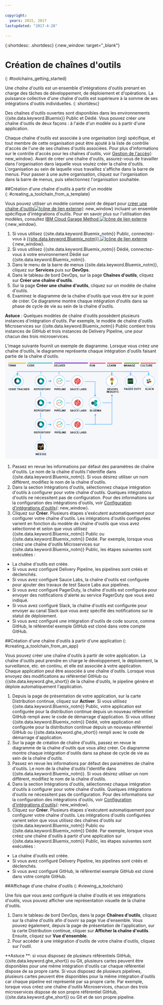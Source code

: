 ```yaml
---

copyright:
  years: 2015, 2017
lastupdated: "2017-4-28"

---
```


{:shortdesc: .shortdesc}
{:new_window: target="_blank"}

# Création de chaînes d'outils
{: #toolchains_getting_started}

Une *chaîne d'outils* est un ensemble d'intégrations d'outils prenant en charge des tâches de développement, de déploiement et d'opérations. La puissance collective d'une chaîne d'outils est supérieure à la somme de ses intégrations d'outils individuelles.
{: shortdesc}

Des chaînes d'outils ouvertes sont disponibles dans les environnements {{site.data.keyword.Bluemix}} Public et Dédié. Vous pouvez créer une chaîne d'outils de deux façons : à l'aide d'un modèle ou à partir d'une application.

Chaque chaîne d'outils est associée à une organisation (org) spécifique, et tout membre de cette organisation peut être ajouté à la liste de contrôle d'accès de l'une de ses chaînes d'outils associées. Pour plus d'informations sur le contrôle d'accès pour les chaînes d'outils,  voir [Gestion de l'accès](/docs/services/ContinuousDelivery/toolchains_using.html#managing_access){: new_window}. Avant de créer une chaîne d'outils, assurez-vous de travailler dans l'organisation dans laquelle vous voulez créer la chaîne d'outils. L'organisation au sein de laquelle vous travaillez s'affiche dans la barre de menus. Pour passer à une autre organisation, cliquez sur l'organisation dans la barre de menus, puis sélectionnez l'organisation souhaitée.


##Création d'une chaîne d'outils à partir d'un modèle   
{: #creating_a_toolchain_from_a_template}

Vous pouvez utiliser un modèle comme point de départ pour [créer une chaîne d'outils![Icône de lien externe](../../icons/launch-glyph.svg "External link icon")](https://console.bluemix.net/devops/create){: new_window} incluant un ensemble spécifique d'intégrations d'outils. Pour en savoir plus sur l'utilisation des modèles, consultez [IBM Cloud Garage Method ![Icône de lien externe](../../icons/launch-glyph.svg "External link icon")](https://www.ibm.com/devops/method/category/tools){:new_window}.

1. Si vous utilisez {{site.data.keyword.Bluemix_notm}} Public, connectez-vous à [{{site.data.keyword.Bluemix_notm}} ![Icône de lien externe](../../icons/launch-glyph.svg "External link icon")](http://console.bluemix.net){:new_window}.
1. Si vous utilisez {{site.data.keyword.Bluemix_notm}} Dédié, connectez-vous à votre environnement Dédié sur {{site.data.keyword.Bluemix_notm}}.
1. Dans le menu de la barre de menus {{site.data.keyword.Bluemix_notm}}, cliquez sur **Services** puis sur **DevOps**.
1. Dans le tableau de bord DevOps, sur la page **Chaînes d'outils**, cliquez sur **Créer une chaîne d'outils**.
1. Sur la page **Créer une chaîne d'outils**, cliquez sur un modèle de chaîne d'outils.
1. Examinez le diagramme de la chaîne d'outils que vous être sur le point de créer. Ce diagramme montre chaque intégration d'outils dans sa phase de cycle de vie au sein de la chaîne d'outils.

 **Astuce** : Quelques modèles de chaîne d'outils possèdent plusieurs instances d'intégration d'outils. Par exemple, le modèle de chaîne d'outils Microservices sur {{site.data.keyword.Bluemix_notm}} Public contient trois instances de GitHub et trois instances de Delivery Pipeline, une pour chacun des trois microservices.

 L'image suivante fournit un exemple de diagramme. Lorsque vous créez une chaîne d'outils, le diagramme représente chaque intégration d'outils faisant partie de la chaîne d'outils.
![Diagramme de chaîne d'outils](images/toolchain_diagram.png)

1. Passez en revue les informations par défaut des paramètres de chaîne d'outils. Le nom de la chaîne d'outils l'identifie dans {{site.data.keyword.Bluemix_notm}}. Si vous désirez utiliser un nom différent, modifiez le nom de la chaîne d'outils.  
1. Dans la section Intégrations d'outils, sélectionnez chaque intégration d'outils à configurer pour votre chaîne d'outils. Quelques intégrations d'outils ne nécessitent pas de configuration. Pour des informations sur la configuration des intégrations d'outils, voir [Configuration d'intégrations d'outils](/docs/services/ContinuousDelivery/toolchains_integrations.html){: new_window}.
1. Cliquez sur **Créer**. Plusieurs étapes s'exécutent automatiquement pour configurer votre chaîne d'outils. Les intégrations d'outils configurées varient en fonction du modèle de chaîne d'outils que vous avez sélectionné et selon que vous utilisez {{site.data.keyword.Bluemix_notm}} Public ou {{site.data.keyword.Bluemix_notm}} Dédié. Par exemple, lorsque vous créez une chaîne d'outils Microservices sur {{site.data.keyword.Bluemix_notm}} Public, les étapes suivantes sont exécutées :

 * La chaîne d'outils est créée.
 * Si vous avez configuré Delivery Pipeline, les pipelines sont créés et déclenchés.
 * Si vous avez configuré Sauce Labs, la chaîne d'outils est configurée pour ajouter des travaux de test Sauce Labs aux pipelines.
 * Si vous avez configuré PagerDuty, la chaîne d'outils est configurée pour envoyer des notifications d'alerte au service PagerDuty que vous avez indiqué.
 * Si vous avez configuré Slack, la chaîne d'outils est configurée pour envoyer au canal Slack que vous avez spécifié des notifications sur le statut de déploiement.
 * Si vous avez configuré une intégration d'outils de code source, comme GitHub, le référentiel exemple GitHub est cloné dans votre compte GitHub.


##Création d'une chaîne d'outils à partir d'une application
{: #creating_a_toolchain_from_an_app}

Vous pouvez créer une chaîne d'outils à partir de votre application. La chaîne d'outils peut prendre en charge le développement, le déploiement, la surveillance, etc. en continu, et elle est associée à votre application. Chaque application peut être associée à une chaîne d'outils. Lorsque vous envoyez des modifications au référentiel GitHub ou {{site.data.keyword.ghe_short}} de la chaîne d'outils, le pipeline génère et déploie automatiquement l'application.  

1. Depuis la page de présentation de votre application, sur la carte Distribution continue, cliquez sur **Activer**. Si vous utilisez {{site.data.keyword.Bluemix_notm}} Public, votre application est configurée pour la distribution continue depuis un nouveau référentiel GitHub rempli avec le code de démarrage d'application. Si vous utilisez {{site.data.keyword.Bluemix_notm}} Dédié, votre application est configurée pour la distribution continue depuis un nouveau référentiel GitHub ou {{site.data.keyword.ghe_short}} rempli avec le code de démarrage d'application.
1. Sur la page de création de chaîne d'outils, passez en revue le diagramme de la chaîne d'outils que vous allez créer. Ce diagramme montre chaque intégration d'outils dans sa phase de cycle de vie au sein de la chaîne d'outils.
1. Passez en revue les informations par défaut des paramètres de chaîne d'outils. Le nom de la chaîne d'outils l'identifie dans {{site.data.keyword.Bluemix_notm}}. Si vous désirez utiliser un nom différent, modifiez le nom de la chaîne d'outils.
1. Dans la section Intégrations d'outils, sélectionnez chaque intégration d'outils à configurer pour votre chaîne d'outils. Quelques intégrations d'outils ne nécessitent pas de configuration. Pour des informations sur la configuration des intégrations d'outils, voir [Configuration d'intégrations d'outils](/docs/services/ContinuousDelivery/toolchains_integrations.html){: new_window}.
1. Cliquez sur **Créer**.  Plusieurs étapes s'exécutent automatiquement pour configurer votre chaîne d'outils. Les intégrations d'outils configurées varient selon que vous utilisez des chaînes d'outils sur {{site.data.keyword.Bluemix_notm}} Public ou {{site.data.keyword.Bluemix_notm}} Dédié. Par exemple, lorsque vous créez une chaîne d'outils à partir d'une application sur {{site.data.keyword.Bluemix_notm}} Public, les étapes suivantes sont exécutées :

 * La chaîne d'outils est créée.
 * Si vous avez configuré Delivery Pipeline, les pipelines sont créés et déclenchés.
 * Si vous avez configuré GitHub, le référentiel exemple GitHub est cloné dans votre compte GitHub.


##Affichage d'une chaîne d'outils
{: #viewing_a_toolchain}

Une fois que vous avez configuré la chaîne d'outils et ses intégrations d'outils, vous pouvez afficher une représentation visuelle de la
chaîne
d'outils.

1. Dans le tableau de bord DevOps, dans la page **Chaînes d'outils**, cliquez sur la chaîne d'outils afin d'ouvrir sa page Vue
d'ensemble. Vous pouvez également, depuis la page de présentation de l'application, sur la carte Distribution continue, cliquer sur **Afficher la chaîne d'outils**. Ensuite, cliquez sur **Vue d'ensemble**.
2. Pour accéder à une intégration d'outils de votre chaîne d'outils, cliquez sur l'outil.

 **Astuce **: si vous disposez de plusieurs référentiels GitHub, {{site.data.keyword.ghe_short}} ou Git, plusieurs cartes peuvent être disponibles pour une
même intégration d'outils car chaque référentiel dispose de sa propre carte. Si vous disposez de plusieurs pipelines, plusieurs cartes peuvent être disponibles pour la même intégration d'outils car chaque pipeline est représenté par sa propre carte. Par exemple, lorsque vous créez une chaîne d'outils Microservices,
chacun des trois microservices dispose de son propre référentiel GitHub, {{site.data.keyword.ghe_short}} ou Git et de son propre pipeline.
